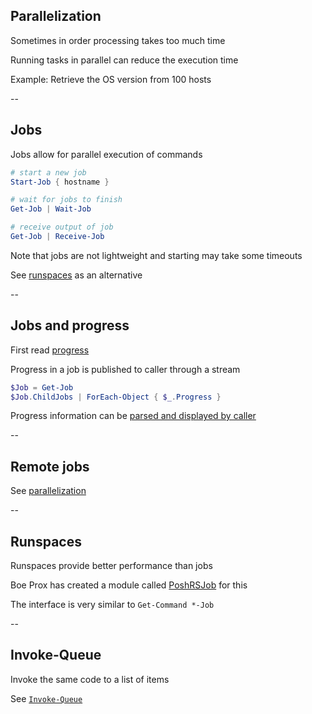 <!-- .slide: id="parallelization" -->

## Parallelization

Sometimes in order processing takes too much time

Running tasks in parallel can reduce the execution time

Example: Retrieve the OS version from 100 hosts

--

<!-- .slide: id="jobs" -->

## Jobs

Jobs allow for parallel execution of commands

```powershell
# start a new job
Start-Job { hostname }

# wait for jobs to finish
Get-Job | Wait-Job

# receive output of job
Get-Job | Receive-Job
```

Note that jobs are not lightweight and starting may take some timeouts

See [runspaces](#/runspaces) as an alternative

--

<!-- .slide: id="jobs_progress" -->

## Jobs and progress

First read [progress](#/progress)

Progress in a job is published to caller through a stream

```powershell
$Job = Get-Job
$Job.ChildJobs | ForEach-Object { $_.Progress }
```

Progress information can be [parsed and displayed by caller](https://gist.github.com/nicholasdille/13b21c1c91e8c4e756ef)

--

<!-- .slide: id="remote_jobs" -->

## Remote jobs

See [parallelization](#/invoke_command)

--

<!-- .slide: id="runspaces" -->

## Runspaces

Runspaces provide better performance than jobs

Boe Prox has created a module called [PoshRSJob](https://github.com/proxb/PoshRSJob) for this

The interface is very similar to `Get-Command *-Job`

--

<!-- .slide: id="invoke-queue" -->

## Invoke-Queue

Invoke the same code to a list of items

See [`Invoke-Queue`](http://dille.name/blog/2015/09/08/processing-a-queue-using-parallel-powershell-jobs-with-throttling/)